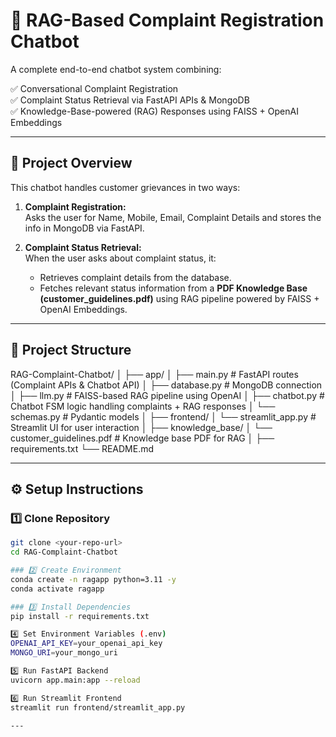 # 📝 RAG-Based Complaint Registration Chatbot

A complete end-to-end chatbot system combining:

✅ Conversational Complaint Registration  
✅ Complaint Status Retrieval via FastAPI APIs & MongoDB  
✅ Knowledge-Base-powered (RAG) Responses using FAISS + OpenAI Embeddings

---

## 🚀 Project Overview

This chatbot handles customer grievances in two ways:
1. **Complaint Registration:**  
   Asks the user for Name, Mobile, Email, Complaint Details and stores the info in MongoDB via FastAPI.
   
2. **Complaint Status Retrieval:**  
   When the user asks about complaint status, it:
   - Retrieves complaint details from the database.
   - Fetches relevant status information from a **PDF Knowledge Base (customer_guidelines.pdf)** using RAG pipeline powered by FAISS + OpenAI Embeddings.

---

## 📁 Project Structure

RAG-Complaint-Chatbot/
│
├── app/
│ ├── main.py # FastAPI routes (Complaint APIs & Chatbot API)
│ ├── database.py # MongoDB connection
│ ├── llm.py # FAISS-based RAG pipeline using OpenAI
│ ├── chatbot.py # Chatbot FSM logic handling complaints + RAG responses
│ └── schemas.py # Pydantic models
│
├── frontend/
│ └── streamlit_app.py # Streamlit UI for user interaction
│
├── knowledge_base/
│ └── customer_guidelines.pdf # Knowledge base PDF for RAG
│
├── requirements.txt
└── README.md

---

## ⚙️ Setup Instructions

### 1️⃣ Clone Repository
```bash
git clone <your-repo-url>
cd RAG-Complaint-Chatbot

### 2️⃣ Create Environment
conda create -n ragapp python=3.11 -y
conda activate ragapp

### 3️⃣ Install Dependencies
pip install -r requirements.txt

4️⃣ Set Environment Variables (.env)
OPENAI_API_KEY=your_openai_api_key
MONGO_URI=your_mongo_uri

5️⃣ Run FastAPI Backend
uvicorn app.main:app --reload

6️⃣ Run Streamlit Frontend
streamlit run frontend/streamlit_app.py

---
